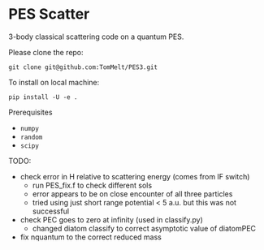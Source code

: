 PES Scatter
===========

3-body classical scattering code on a quantum PES.

Please clone the repo:

    git clone git@github.com:TomMelt/PES3.git

To install on local machine:

    pip install -U -e .

Prerequisites
* ```numpy```
* ```random```
* ```scipy```

TODO:
* check error in H relative to scattering energy (comes from IF switch)
    - run PES_fix.f to check different sols
    - error appears to be on close encounter of all three particles
    - tried using just short range potential < 5 a.u. but this was not successful
* check PEC goes to zero at infinity (used in classify.py)
    - changed diatom classify to correct asymptotic value of diatomPEC
* fix nquantum to the correct reduced mass
